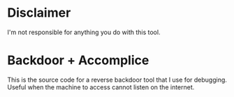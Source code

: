 # Disclaimer

I'm not responsible for anything you do with this tool.

# Backdoor + Accomplice

This is the source code for a reverse backdoor tool that I use for debugging.
Useful when the machine to access cannot listen on the internet.
